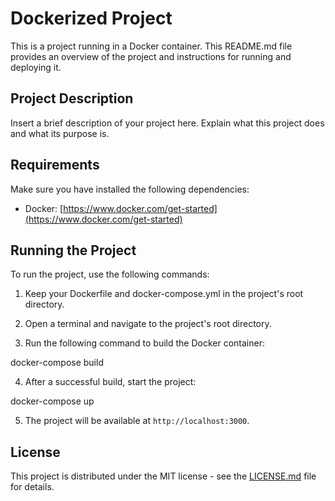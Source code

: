 
# Dockerized Project

This is a project running in a Docker container. This README.md file provides an overview of the project and instructions for running and deploying it.

## Project Description

Insert a brief description of your project here. Explain what this project does and what its purpose is.

## Requirements

Make sure you have installed the following dependencies:

- Docker: [https://www.docker.com/get-started](https://www.docker.com/get-started)

## Running the Project

To run the project, use the following commands:

1. Keep your Dockerfile and docker-compose.yml in the project's root directory.

2. Open a terminal and navigate to the project's root directory.

3. Run the following command to build the Docker container:

docker-compose build


4. After a successful build, start the project:

docker-compose up

5. The project will be available at `http://localhost:3000`.

## License

This project is distributed under the MIT license - see the [LICENSE.md](LICENSE.md) file for details.